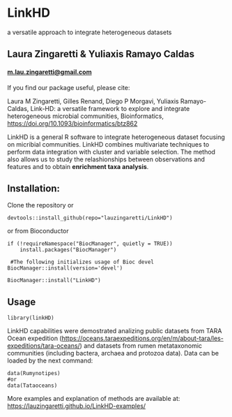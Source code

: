 # LinkHD


a versatile approach to integrate heterogeneous datasets



## Laura Zingaretti & Yuliaxis Ramayo Caldas

#### m.lau.zingaretti@gmail.com

If you find our package useful, please cite:

Laura M Zingaretti, Gilles Renand, Diego P Morgavi, Yuliaxis Ramayo-Caldas, Link-HD: a versatile framework to explore and integrate heterogeneous microbial communities, Bioinformatics, https://doi.org/10.1093/bioinformatics/btz862

LinkHD is a general R software to integrate heterogeneous dataset focusing on micribial communities. LinkHD combines multivariate techniques to perform data integration with cluster and variable selection.
The method also allows us to study the relashionships between observations and features and to obtain **enrichment taxa analysis**. 

## Installation:

Clone the repository or 
```{r}
devtools::install_github(repo="lauzingaretti/LinkHD")
```
or from Bioconductor

```{r}
if (!requireNamespace("BiocManager", quietly = TRUE))
    install.packages("BiocManager")

 #The following initializes usage of Bioc devel
BiocManager::install(version='devel')

BiocManager::install("LinkHD")
```



## Usage
```{r}
library(linkHD)
```

LinkHD capabilities were demostrated analizing public datasets from TARA Ocean expedition (https://oceans.taraexpeditions.org/en/m/about-tara/les-expeditions/tara-oceans/) and datasets from rumen metataxonomic communities (including bactera, archaea and protozoa data). Data can be loaded by the next command: 

```{r}
data(Rumynotipes)
#or
data(Tataoceans)
```
More examples and explanation of methods are available at:  https://lauzingaretti.github.io/LinkHD-examples/  
